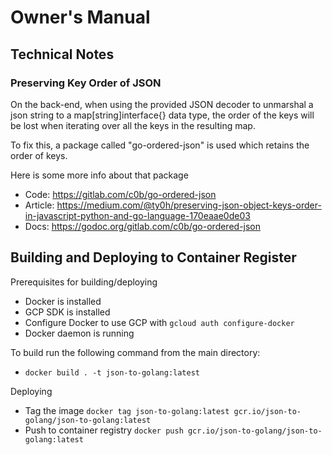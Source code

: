 # Owner's Manual

## Technical Notes

### Preserving Key Order of JSON

On the back-end, when using the provided JSON decoder to unmarshal a json string to 
a map[string]interface{} data type, the order of the keys will be lost when iterating
over all the keys in the resulting map.

To fix this, a package called "go-ordered-json" is used which retains the order of keys.

Here is some more info about that package
* Code: https://gitlab.com/c0b/go-ordered-json
* Article: https://medium.com/@ty0h/preserving-json-object-keys-order-in-javascript-python-and-go-language-170eaae0de03
* Docs: https://godoc.org/gitlab.com/c0b/go-ordered-json

## Building and Deploying to Container Register

Prerequisites for building/deploying
* Docker is installed
* GCP SDK is installed
* Configure Docker to use GCP with `gcloud auth configure-docker`
* Docker daemon is running

To build run the following command from the main directory:
* `docker build . -t json-to-golang:latest`

Deploying
* Tag the image `docker tag json-to-golang:latest gcr.io/json-to-golang/json-to-golang:latest`
* Push to container registry `docker push gcr.io/json-to-golang/json-to-golang:latest`
